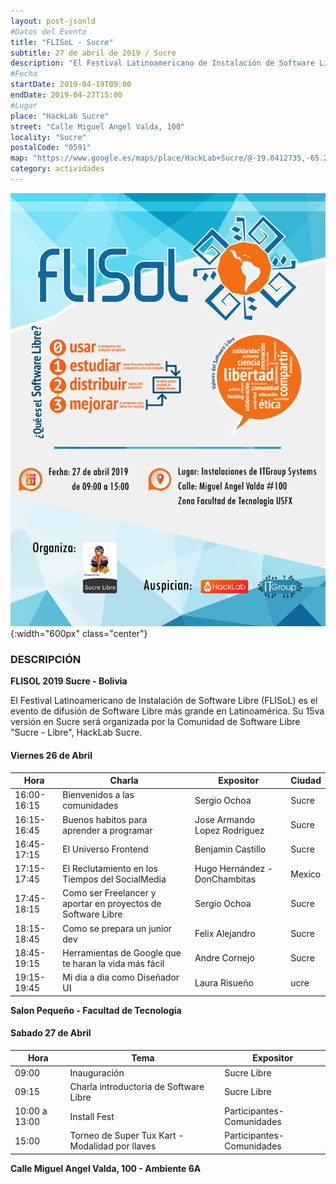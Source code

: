 ```yaml
---
layout: post-jsonld
#Datos del Evento
title: "FLISoL - Sucre"
subtitle: 27 de abril de 2019 / Sucre
description: "El Festival Latinoamericano de Instalación de Software Libre (FLISoL) es el evento de difusión de Software Libre más grande en Latinoamérica"
#Fecha
startDate: 2019-04-19T09:00
endDate: 2019-04-27T15:00
#Lugar
place: "HackLab Sucre"
street: "Calle Miguel Angel Valda, 100"
locality: "Sucre"
postalCode: "0591"
map: "https://www.google.es/maps/place/HackLab+Sucre/@-19.0412735,-65.2591987,738m/data=!3m1!1e3!4m12!1m6!3m5!1s0x93fbcf1b0f977ddd:0x5883d248ad7ce480!2sHackLab+Sucre!8m2!3d-19.0412735!4d-65.25701!3m4!1s0x93fbcf1b0f977ddd:0x5883d248ad7ce480!8m2!3d-19.0412735!4d-65.25701"
category: actividades
---
```

![FLISoL Sucre (2019)](/recursos/cursos/flisol-sucre-2019.png){:width="600px" class="center"}
### DESCRIPCIÓN

**FLISOL 2019 Sucre - Bolivia**

El Festival Latinoamericano de Instalación de Software Libre (FLISoL) es el evento de difusión de Software Libre más grande en Latinoamérica. Su 15va versión en Sucre será organizada por la Comunidad de Software Libre "Sucre - Libre", HackLab Sucre.

#### Viernes 26 de Abril 

| Hora | Charla | Expositor | Ciudad |
| ---- | ---- | ---- | ---- |
|16:00-16:15 | Bienvenidos a las comunidades |Sergio Ochoa | Sucre |
|16:15-16:45 | Buenos habitos para aprender a programar | Jose Armando Lopez Rodriguez | Sucre |
|16:45-17:15 |El Universo Frontend|Benjamin Castillo|Sucre|
|17:15-17:45 |El Reclutamiento en los Tiempos del SocialMedia|Hugo Hernández - DonChambitas|Mexico|
|17:45-18:15 |Como ser Freelancer y aportar en proyectos de Software Libre|Sergio Ochoa|Sucre|
|18:15-18:45 |Como se prepara un junior dev|Felix Alejandro |Sucre|
|18:45-19:15 |Herramientas de Google que te haran la vida más fácil|Andre Cornejo|Sucre|
|19:15-19:45 |Mi dia a dia como Diseñador UI|Laura Risueño|ucre|

**Salon Pequeño - Facultad de Tecnología**

#### Sabado 27 de Abril 

| Hora | Tema | Expositor |
| ---- | ---- | ---- |
|09:00 |Inauguración|Sucre Libre|
|09:15|Charla introductoria de Software Libre|Sucre Libre|
|10:00 a 13:00|Install Fest |Participantes- Comunidades|
|15:00|Torneo de Super Tux Kart - Modalidad por llaves|Participantes- Comunidades|

**Calle Miguel Angel Valda, 100 - Ambiente 6A**
